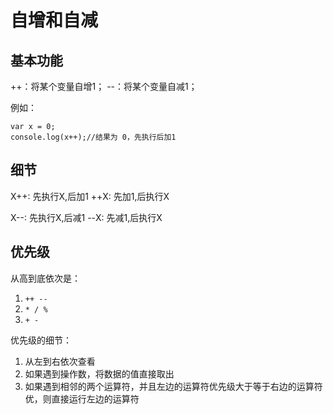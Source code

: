 # 自增和自减

## 基本功能

++：将某个变量自增1；
--：将某个变量自减1；

例如：

    var x = 0;
    console.log(x++);//结果为 0，先执行后加1

## 细节

X++: 先执行X,后加1
++X: 先加1,后执行X

X--: 先执行X,后减1
--X: 先减1,后执行X

## 优先级

从高到底依次是：

1. ``` ++ -- ```
2. ``` * / % ```
3. ``` + - ```

优先级的细节：

1. 从左到右依次查看
2. 如果遇到操作数，将数据的值直接取出
3. 如果遇到相邻的两个运算符，并且左边的运算符优先级大于等于右边的运算符优，则直接运行左边的运算符

